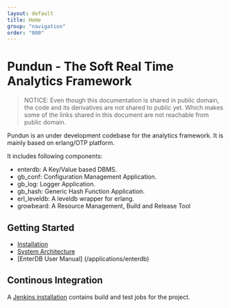 ```yaml
---
layout: default
title: Home
group: "navigation"
order: "000"
---
```

# Pundun - The Soft Real Time Analytics Framework

> NOTICE: Even though this documentation is shared in public domain, the code and its derivatives are not shared to public yet. Which makes some of the links shared in this document are not reachable from public domain.

Pundun is an under development codebase for the analytics framework.
It is mainly based on erlang/OTP platform.

It includes following components:

- enterdb: A Key/Value based DBMS.
- gb_conf: Configuration Management Application.
- gb_log: Logger Application.
- gb_hash: Generic Hash Function Application.
- erl_leveldb: A leveldb wrapper for erlang.
- growbeard: A Resource Management, Build and Release Tool

## Getting Started
- [Installation](/installation/)
- [System Architecture](/system_architecture)
- [EnterDB User Manual] (/applications/enterdb)

## Continous Integration
A [Jenkins installation](http://sitting:8000/) contains build and test jobs for the project. 


